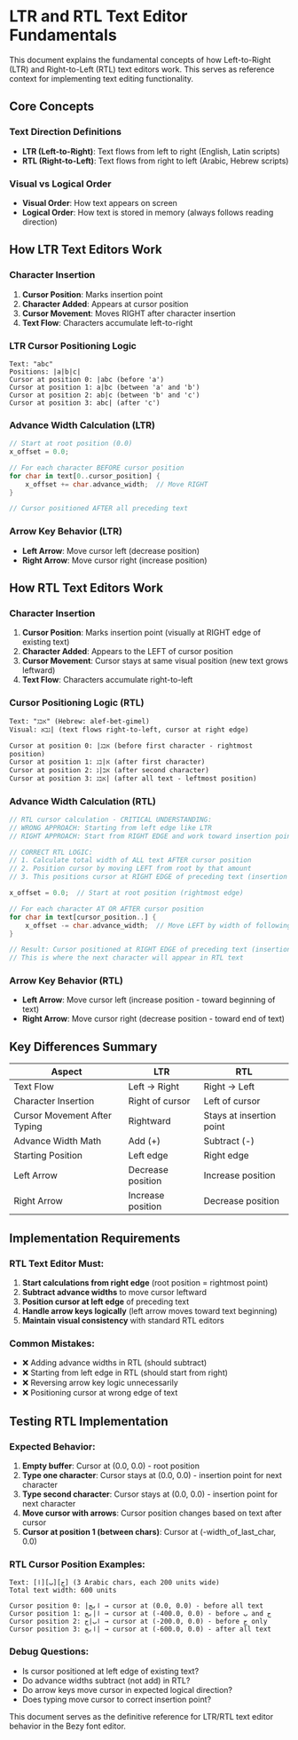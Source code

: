 # LTR and RTL Text Editor Fundamentals

This document explains the fundamental concepts of how Left-to-Right (LTR) and Right-to-Left (RTL) text editors work. This serves as reference context for implementing text editing functionality.

## Core Concepts

### Text Direction Definitions
- **LTR (Left-to-Right)**: Text flows from left to right (English, Latin scripts)
- **RTL (Right-to-Left)**: Text flows from right to left (Arabic, Hebrew scripts)

### Visual vs Logical Order
- **Visual Order**: How text appears on screen
- **Logical Order**: How text is stored in memory (always follows reading direction)

## How LTR Text Editors Work

### Character Insertion
1. **Cursor Position**: Marks insertion point
2. **Character Added**: Appears at cursor position
3. **Cursor Movement**: Moves RIGHT after character insertion
4. **Text Flow**: Characters accumulate left-to-right

### LTR Cursor Positioning Logic
```
Text: "abc"
Positions: |a|b|c|
Cursor at position 0: |abc (before 'a')
Cursor at position 1: a|bc (between 'a' and 'b') 
Cursor at position 2: ab|c (between 'b' and 'c')
Cursor at position 3: abc| (after 'c')
```

### Advance Width Calculation (LTR)
```rust
// Start at root position (0.0)
x_offset = 0.0;

// For each character BEFORE cursor position
for char in text[0..cursor_position] {
    x_offset += char.advance_width;  // Move RIGHT
}

// Cursor positioned AFTER all preceding text
```

### Arrow Key Behavior (LTR)
- **Left Arrow**: Move cursor left (decrease position)
- **Right Arrow**: Move cursor right (increase position)

## How RTL Text Editors Work

### Character Insertion
1. **Cursor Position**: Marks insertion point (visually at RIGHT edge of existing text)
2. **Character Added**: Appears to the LEFT of cursor position
3. **Cursor Movement**: Cursor stays at same visual position (new text grows leftward)
4. **Text Flow**: Characters accumulate right-to-left

### Cursor Positioning Logic (RTL)
```
Text: "אבג" (Hebrew: alef-bet-gimel)
Visual: גבא| (text flows right-to-left, cursor at right edge)

Cursor at position 0: |אבג (before first character - rightmost position)
Cursor at position 1: א|בג (after first character)
Cursor at position 2: אב|ג (after second character) 
Cursor at position 3: אבג| (after all text - leftmost position)
```

### Advance Width Calculation (RTL)
```rust
// RTL cursor calculation - CRITICAL UNDERSTANDING:
// WRONG APPROACH: Starting from left edge like LTR
// RIGHT APPROACH: Start from RIGHT EDGE and work toward insertion point

// CORRECT RTL LOGIC:
// 1. Calculate total width of ALL text AFTER cursor position
// 2. Position cursor by moving LEFT from root by that amount
// 3. This positions cursor at RIGHT EDGE of preceding text (insertion point)

x_offset = 0.0;  // Start at root position (rightmost edge)

// For each character AT OR AFTER cursor position
for char in text[cursor_position..] {
    x_offset -= char.advance_width;  // Move LEFT by width of following text
}

// Result: Cursor positioned at RIGHT EDGE of preceding text (insertion point)
// This is where the next character will appear in RTL text
```

### Arrow Key Behavior (RTL)
- **Left Arrow**: Move cursor left (increase position - toward beginning of text)
- **Right Arrow**: Move cursor right (decrease position - toward end of text)

## Key Differences Summary

| Aspect | LTR | RTL |
|--------|-----|-----|
| Text Flow | Left → Right | Right → Left |
| Character Insertion | Right of cursor | Left of cursor |
| Cursor Movement After Typing | Rightward | Stays at insertion point |
| Advance Width Math | Add (+) | Subtract (-) |
| Starting Position | Left edge | Right edge |
| Left Arrow | Decrease position | Increase position |
| Right Arrow | Increase position | Decrease position |

## Implementation Requirements

### RTL Text Editor Must:
1. **Start calculations from right edge** (root position = rightmost point)
2. **Subtract advance widths** to move cursor leftward
3. **Position cursor at left edge** of preceding text
4. **Handle arrow keys logically** (left arrow moves toward text beginning)
5. **Maintain visual consistency** with standard RTL editors

### Common Mistakes:
- ❌ Adding advance widths in RTL (should subtract)
- ❌ Starting from left edge in RTL (should start from right) 
- ❌ Reversing arrow key logic unnecessarily
- ❌ Positioning cursor at wrong edge of text

## Testing RTL Implementation

### Expected Behavior:
1. **Empty buffer**: Cursor at (0.0, 0.0) - root position
2. **Type one character**: Cursor stays at (0.0, 0.0) - insertion point for next character
3. **Type second character**: Cursor stays at (0.0, 0.0) - insertion point for next character
4. **Move cursor with arrows**: Cursor position changes based on text after cursor
5. **Cursor at position 1 (between chars)**: Cursor at (-width_of_last_char, 0.0)

### RTL Cursor Position Examples:
```
Text: [ا][ب][ج] (3 Arabic chars, each 200 units wide)
Total text width: 600 units

Cursor position 0: |ابج → cursor at (0.0, 0.0) - before all text
Cursor position 1: ا|بج → cursor at (-400.0, 0.0) - before ب and ج  
Cursor position 2: اب|ج → cursor at (-200.0, 0.0) - before ج only
Cursor position 3: ابج| → cursor at (-600.0, 0.0) - after all text
```

### Debug Questions:
- Is cursor positioned at left edge of existing text?
- Do advance widths subtract (not add) in RTL?
- Do arrow keys move cursor in expected logical direction?
- Does typing move cursor to correct insertion point?

This document serves as the definitive reference for LTR/RTL text editor behavior in the Bezy font editor.
